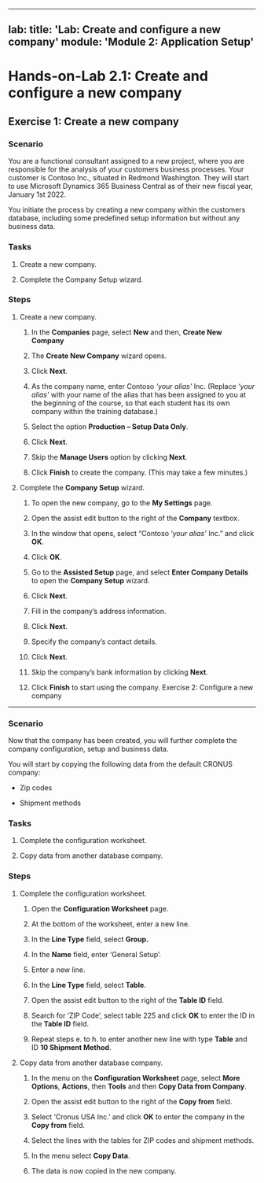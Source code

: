 
---
lab:
    title: 'Lab: Create and configure a new company'
    module: 'Module 2: Application Setup'
---

Hands-on-Lab 2.1: Create and configure a new company
====================================================

Exercise 1: Create a new company
--------------------------------

### Scenario

You are a functional consultant assigned to a new project, where you are
responsible for the analysis of your customers business processes. Your customer
is Contoso Inc., situated in Redmond Washington. They will start to use
Microsoft Dynamics 365 Business Central as of their new fiscal year, January 1st
2022.

You initiate the process by creating a new company within the customers
database, including some predefined setup information but without any business
data.

### Tasks

1.  Create a new company.

2.  Complete the Company Setup wizard.

### Steps

1.  Create a new company.

    1.  In the **Companies** page, select **New** and then, **Create New
        Company**

    2.  The **Create New Company** wizard opens.

    3.  Click **Next**.

    4.  As the company name, enter Contoso *‘your alias’* Inc. (Replace *‘your
        alias’* with your name of the alias that has been assigned to you at the
        beginning of the course, so that each student has its own company within
        the training database.)

    5.  Select the option **Production – Setup Data Only**.

    6.  Click **Next**.

    7.  Skip the **Manage Users** option by clicking **Next**.

    8.  Click **Finish** to create the company. (This may take a few minutes.)

2.  Complete the **Company Setup** wizard.

    1.  To open the new company, go to the **My Settings** page.

    2.  Open the assist edit button to the right of the **Company** textbox.

    3.  In the window that opens, select “Contoso ‘*your alias’* Inc.” and click
        **OK**.

    4.  Click **OK**.

    5.  Go to the **Assisted Setup** page, and select **Enter Company Details**
        to open the **Company Setup** wizard.

    6.  Click **Next**.

    7.  Fill in the company’s address information.

    8.  Click **Next**.

    9.  Specify the company’s contact details.

    10. Click **Next**.

    11. Skip the company’s bank information by clicking **Next**.

    12. Click **Finish** to start using the company.
Exercise 2: Configure a new company
-----------------------------------

### Scenario

Now that the company has been created, you will further complete the company
configuration, setup and business data.

You will start by copying the following data from the default CRONUS company:

-   Zip codes

-   Shipment methods

### Tasks

1.  Complete the configuration worksheet.

2.  Copy data from another database company.

### Steps

1.  Complete the configuration worksheet.

    1.  Open the **Configuration Worksheet** page.

    2.  At the bottom of the worksheet, enter a new line.

    3.  In the **Line Type** field, select **Group.**

    4.  In the **Name** field, enter ‘General Setup’.

    5.  Enter a new line.

    6.  In the **Line Type** field, select **Table**.

    7.  Open the assist edit button to the right of the **Table ID** field.

    8.  Search for ‘ZIP Code’, select table 225 and click **OK** to enter the ID
        in the **Table ID** field.

    9. Repeat steps e. to h. to enter another new line with type **Table** and ID **10 Shipment Method**.

2.  Copy data from another database company.

    1.  In the menu on the **Configuration Worksheet** page, select **More Options**, **Actions**, then **Tools** and then **Copy Data from Company**.

    2.  Open the assist edit button to the right of the **Copy from** field.

    3.  Select ‘Cronus USA Inc.’ and click **OK** to enter the company in the
        **Copy from** field.

    4.  Select the lines with the tables for ZIP codes and shipment methods.

    5.  In the menu select **Copy Data**.

    6.  The data is now copied in the new company.
